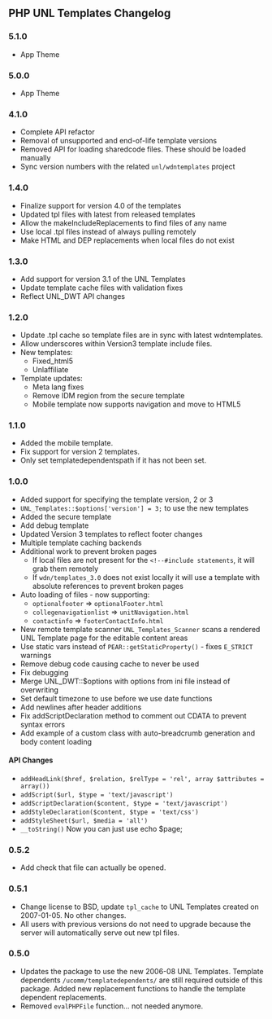 ## PHP UNL Templates Changelog

### 5.1.0
* App Theme

### 5.0.0
* App Theme

### 4.1.0
* Complete API refactor
* Removal of unsupported and end-of-life template versions
* Removed API for loading sharedcode files. These should be loaded manually
* Sync version numbers with the related `unl/wdntemplates` project

### 1.4.0

* Finalize support for version 4.0 of the templates
* Updated tpl files with latest from released templates
* Allow the makeIncludeReplacements to find files of any name
* Use local .tpl files instead of always pulling remotely
* Make HTML and DEP replacements when local files do not exist

### 1.3.0

* Add support for version 3.1 of the UNL Templates
* Update template cache files with validation fixes
* Reflect UNL_DWT API changes

### 1.2.0

* Update .tpl cache so template files are in sync with latest wdntemplates.
* Allow underscores within Version3 template include files.
* New templates:
  * Fixed_html5
  * Unlaffiliate
* Template updates:
  * Meta lang fixes
  * Remove IDM region from the secure template
  * Mobile template now supports navigation and move to HTML5

### 1.1.0

* Added the mobile template.
* Fix support for version 2 templates.
* Only set templatedependentspath if it has not been set.

### 1.0.0

* Added support for specifying the template version, 2 or 3
* `UNL_Templates::$options['version'] = 3;` to use the new templates
* Added the secure template
* Add debug template
* Updated Version 3 templates to reflect footer changes
* Multiple template caching backends
* Additional work to prevent broken pages
  * If local files are not present for the `<!--#include statements`, it will grab them remotely
  * If `wdn/templates_3.0` does not exist locally it will use a template with absolute references to prevent broken pages
* Auto loading of files - now supporting:
  * `optionalfooter` => `optionalFooter.html`
  * `collegenavigationlist` => `unitNavigation.html`
  * `contactinfo` => `footerContactInfo.html`
* New remote template scanner `UNL_Templates_Scanner` scans a rendered UNL Template page for the editable content areas
* Use static vars instead of `PEAR::getStaticProperty()` - fixes `E_STRICT` warnings
* Remove debug code causing cache to never be used
* Fix debugging
* Merge UNL_DWT::$options with options from ini file instead of overwriting
* Set default timezone to use before we use date functions
* Add newlines after header additions
* Fix addScriptDeclaration method to comment out CDATA to prevent syntax errors
* Add example of a custom class with auto-breadcrumb generation and body content loading

#### API Changes

* `addHeadLink($href, $relation, $relType = 'rel', array $attributes = array())`
* `addScript($url, $type = 'text/javascript')`
* `addScriptDeclaration($content, $type = 'text/javascript')`
* `addStyleDeclaration($content, $type = 'text/css')`
* `addStyleSheet($url, $media = 'all')`
* `__toString()` Now you can just use echo $page;

### 0.5.2

*  Add check that file can actually be opened.

### 0.5.1

* Change license to BSD, update `tpl_cache` to UNL Templates created on 2007-01-05. No other changes.
* All users with previous versions do not need to upgrade because the server will automatically serve out new tpl files.

### 0.5.0

* Updates the package to use the new 2006-08 UNL Templates. Template dependents `/ucomm/templatedependents/` are still required outside of this package. Added new replacement functions to handle the template dependent replacements.
* Removed `evalPHPFile` function... not needed anymore.
